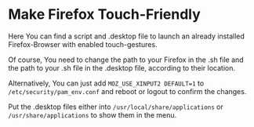 # Make Firefox Touch-Friendly

Here You can find a script and .desktop file to launch an already installed Firefox-Browser with enabled touch-gestures.

Of course, You need to change the path to your Firefox in the .sh file and the path to your .sh file in the .desktop file, according to their location.

Alternatively, You can just add `MOZ_USE_XINPUT2 DEFAULT=1` to `/etc/security/pam_env.conf` and reboot or logout to confirm the changes. 

Put the .desktop files either into `/usr/local/share/applications` or `/usr/share/applications` to show them in the menu.

